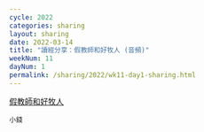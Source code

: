 ```yaml
---
cycle: 2022
categories: sharing
layout: sharing
date: 2022-03-14
title: "讀經分享：假教師和好牧人 (音頻)"
weekNum: 11
dayNum: 1
permalink: /sharing/2022/wk11-day1-sharing.html
---
```


[假教師和好牧人](https://eccseattle.github.io/media/sharing/2022/wk011/2022-03-14-bin.m4a)

`小錢`

